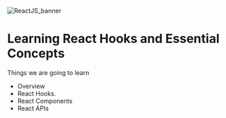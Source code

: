 ![ReactJS_banner](https://github.com/akansha123aku/Journey-_of-_react/assets/76866991/7c7ec65b-fd3e-456c-937e-aebffc1c71d5)

# Learning React Hooks and Essential Concepts

Things we are going to learn

- Overview
- React Hooks.
- React Components
- React APIs
